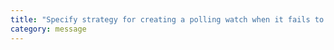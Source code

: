 ```yaml
---
title: "Specify strategy for creating a polling watch when it fails to create using file system events: 'FixedInterval' (default), 'PriorityInterval', 'DynamicPriority', 'FixedChunkSize'."
category: message
---
```

